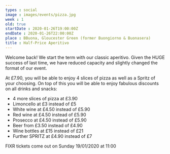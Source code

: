 ```yaml
---
types : social
image : images/events/pizza.jpg
week : 1
old: true
startDate : 2020-01-26T19:00:00Z
endDate : 2020-01-26T22:00:00Z
place : BBuona, Gloucester Green (former Buongiorno & Buonasera)
title : Half-Price Aperitivo
---
```


Welcome back! We start the term with our classic aperitivo. Given the HUGE success of last time, we have reduced capacity and slightly changed the format of our event.

At £7.90, you will be able to enjoy 4 slices of pizza as well as a Spritz of your choosing. On top of this you will be able to enjoy fabulous discounts on all drinks and snacks:

- 4 more slices of pizza at £3.90
- Limoncello at £3 instead of £5
- White wine at £4.50 instead of £5.90
- Red wine at £4.50 instead of £5.90
- Prosecco at £4.50 instead of £5.90
- Beer from £3.50 instead of £4.90
- Wine bottles at £15 instead of £21
- Further SPRITZ at £4.90 instead of £7


FIXR tickets come out on Sunday 19/01/2020 at 11:00
